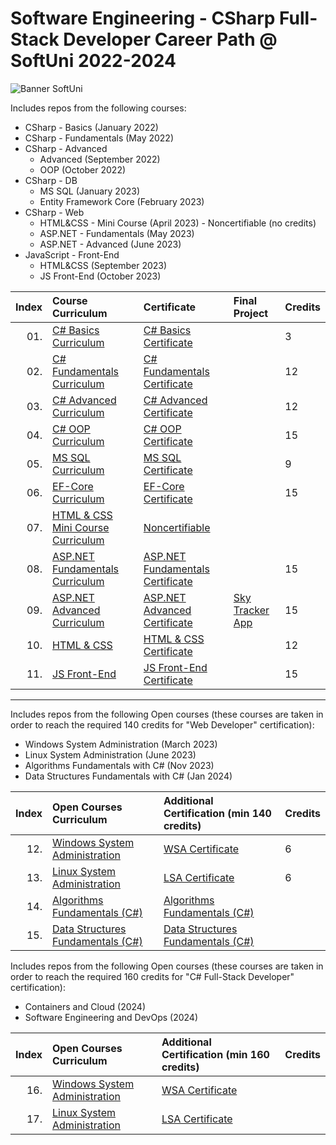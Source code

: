 # Software Engineering - CSharp Full-Stack Developer Career Path @ SoftUni 2022-2024

<p align="centre">
  <img src="https://cdn.discordapp.com/attachments/979101848361377914/1022244283606110228/Softuni_logo_trasparent.png" alt="Banner SoftUni"/>
</p>

Includes repos from the following courses:

* CSharp - Basics (January 2022)
* CSharp - Fundamentals (May 2022)
* CSharp - Advanced
    * Advanced (September 2022)
    * OOP (October 2022)
* CSharp - DB
    * MS SQL (January 2023)
    * Entity Framework Core (February 2023)
* CSharp - Web
    * HTML&CSS - Mini Course (April 2023) - Noncertifiable (no credits)
    * ASP.NET - Fundamentals (May 2023)
    * ASP.NET - Advanced (June 2023)
* JavaScript - Front-End
    * HTML&CSS (September 2023)
    * JS Front-End (October 2023)

| Index | Course Curriculum                                                                                        | Certificate                                                                                 | Final Project                                                   | Credits 
|------:|:---------------------------------------------------------------------------------------------------------|:--------------------------------------------------------------------------------------------|:----------------------------------------------------------------|:----------------------------------------------------------------
|   01. | [C# Basics Curriculum](https://softuni.bg/courses/programming-basics)                                    | [C# Basics Certificate](https://softuni.bg/certificates/details/124163/4f111e75)            |	| 3
|   02. | [C# Fundamentals Curriculum](https://softuni.bg/courses/programming-fundamentals-csharp-java-js-python)  | [C# Fundamentals Certificate](https://softuni.bg/certificates/details/139285/2a887f18)      |	| 12
|   03. | [C# Advanced Curriculum](https://softuni.bg/modules/58/csharp-advanced/1357)                             | [C# Advanced Certificate](https://softuni.bg/certificates/details/143932/ea987587)          |	| 12
|   04. | [C# OOP Curriculum](https://softuni.bg/trainings/3843/csharp-oop-october-2022)                           | [C# OOP Certificate](https://softuni.bg/certificates/details/150719/53829fbc)               |	| 15
|   05. | [MS SQL Curriculum](https://softuni.bg/trainings/3965/ms-sql-january-2023)                               | [MS SQL Certificate](https://softuni.bg/certificates/details/157832/0c96a1b9)               |	| 9
|   06. | [EF-Core Curriculum](https://softuni.bg/trainings/3966/entity-framework-core-february-2023)			           | [EF-Core Certificate](https://softuni.bg/certificates/details/164861/ef7326ac)              |	| 15
|   07. | [HTML & CSS Mini Course Curriculum](https://softuni.bg/trainings/2286/html-css-mini-course)			           | [Noncertifiable]()                                                                          |	|
|   08. | [ASP.NET Fundamentals Curriculum](https://softuni.bg/trainings/3966/entity-framework-core-february-2023) | [ASP.NET Fundamentals Certificate](https://softuni.bg/certificates/details/175351/3dbfbae1) |	| 15
|   09. | [ASP.NET Advanced Curriculum](https://softuni.bg/trainings/3966/entity-framework-core-february-2023)	    | [ASP.NET Advanced Certificate](https://softuni.bg/certificates/details/182177/0f14abe7)     | [Sky Tracker App](https://github.com/KaiserDMC/Sky-Tracker-App) | 15
|   10. | [HTML & CSS](https://softuni.bg/trainings/4239/html-and-css-september-2023)	                             | [HTML & CSS Certificate](https://softuni.bg/certificates/details/190832/9b2b2d39)           |	| 12
|   11. | [JS Front-End](https://softuni.bg/trainings/4240/js-front-end-october-2023)	                             | [JS Front-End Certificate]()           | | 15
---

Includes repos from the following Open courses (these courses are taken in order to reach the required 140 credits for "Web Developer" certification):

* Windows System Administration (March 2023)
* Linux System Administration (June 2023)
* Algorithms Fundamentals with C# (Nov 2023)
* Data Structures Fundamentals with C# (Jan 2024)

| Index | Open Courses Curriculum																				                                                                                       | Additional Certification (min 140 credits)     | Credits                                  
|------:|:----------------------------------------------------------------------------------------------------------------------------------|:---------------------------------------------------------------------------|:----------------------------------------------------------------
|   12. | [Windows System Administration](https://softuni.bg/trainings/4082/windows-system-administration-march-2023)                       | [WSA Certificate](https://softuni.bg/certificates/details/171863/406d88db) | 6
|   13. | [Linux System Administration](https://softuni.bg/trainings/4083/linux-system-administration-june-2023)                            | [LSA Certificate](https://softuni.bg/certificates/details/178921/491ce0aa) | 6
|   14. | [Algorithms Fundamentals (C#)](https://softuni.bg/trainings/4175/algorithms-fundamentals-with-c-sharp-may-2023)                   | [Algorithms Fundamentals (C#)]() |
|   15. | [Data Structures Fundamentals (C#)](https://softuni.bg/trainings/4266/data-structures-fundamentals-with-csharp-september-2023) | [Data Structures Fundamentals (C#)]() |

Includes repos from the following Open courses (these courses are taken in order to reach the required 160 credits for "C# Full-Stack Developer" certification):

* Containers and Cloud (2024)
* Software Engineering and DevOps (2024)

| Index | Open Courses Curriculum																				                                                                         | Additional Certification (min 160 credits)           | Credits                                 
|------:|:--------------------------------------------------------------------------------------------------------------------|:---------------------------------------------------------------------------|:----------------------------------------------------------------
|   16. | [Windows System Administration](https://softuni.bg/trainings/4082/windows-system-administration-march-2023)         | [WSA Certificate](https://softuni.bg/certificates/details/171863/406d88db) |
|   17. | [Linux System Administration](https://softuni.bg/trainings/4083/linux-system-administration-june-2023)              | [LSA Certificate](https://softuni.bg/certificates/details/178921/491ce0aa) |